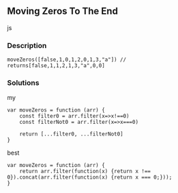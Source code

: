 ## Moving Zeros To The End
js
 
### Description

    moveZeros([false,1,0,1,2,0,1,3,"a"]) // returns[false,1,1,2,1,3,"a",0,0]


### Solutions

my

    var moveZeros = function (arr) {
        const filter0 = arr.filter(x=>x!==0)
        const filterNot0 = arr.filter(x=>x===0)
        
        return [...filter0, ...filterNot0]
    }

best

    var moveZeros = function (arr) {
        return arr.filter(function(x) {return x !== 0}).concat(arr.filter(function(x) {return x === 0;}));
    }


